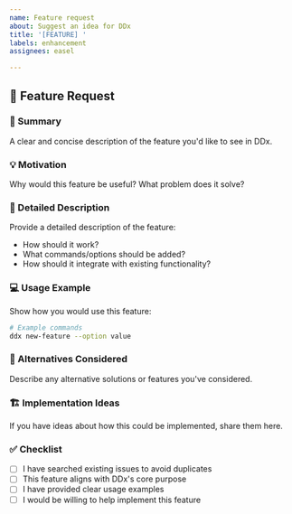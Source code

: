```yaml
---
name: Feature request
about: Suggest an idea for DDx
title: '[FEATURE] '
labels: enhancement
assignees: easel

---
```


## 🚀 Feature Request

### 🎯 Summary
A clear and concise description of the feature you'd like to see in DDx.

### 💡 Motivation
Why would this feature be useful? What problem does it solve?

### 📖 Detailed Description
Provide a detailed description of the feature:
- How should it work?
- What commands/options should be added?
- How should it integrate with existing functionality?

### 💻 Usage Example
Show how you would use this feature:

```bash
# Example commands
ddx new-feature --option value
```

### 🔄 Alternatives Considered
Describe any alternative solutions or features you've considered.

### 🏗️ Implementation Ideas
If you have ideas about how this could be implemented, share them here.

### ✅ Checklist
- [ ] I have searched existing issues to avoid duplicates
- [ ] This feature aligns with DDx's core purpose
- [ ] I have provided clear usage examples
- [ ] I would be willing to help implement this feature